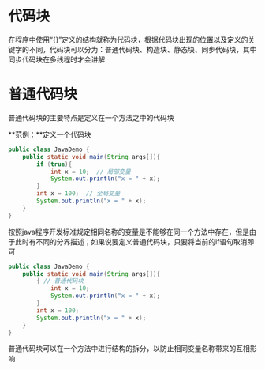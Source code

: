 # 代码块

在程序中使用“{}”定义的结构就称为代码块，根据代码块出现的位置以及定义的关键字的不同，代码块可以分为：普通代码块、构造块、静态块、同步代码块，其中同步代码块在多线程时才会讲解

# 普通代码块

普通代码块的主要特点是定义在一个方法之中的代码块

**范例：**定义一个代码块

```java
public class JavaDemo {
    public static void main(String args[]){
        if (true){
            int x = 10;  // 局部变量
            System.out.println("x = " + x);
        }
        int x = 100;  // 全局变量
        System.out.println("x = " + x);
    }
}
```

按照java程序开发标准规定相同名称的变量是不能够在同一个方法中存在，但是由于此时有不同的分界描述；如果说要定义普通代码块，只要将当前的if语句取消即可

```java
public class JavaDemo {
    public static void main(String args[]){
        { // 普通代码块
            int x = 10;
            System.out.println("x = " + x);
        }
        int x = 100;
        System.out.println("x = " + x);
    }
}
```

普通代码块可以在一个方法中进行结构的拆分，以防止相同变量名称带来的互相影响

